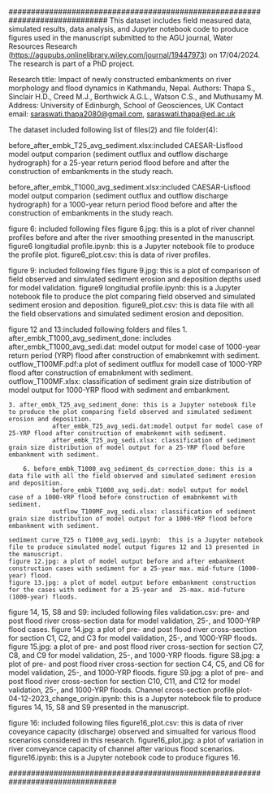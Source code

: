 ##############################################################################
This dataset includes field measured data, simulated results, data analysis, and Jupyter notebook code to produce figures used in the manuscript submitted to the AGU journal, 
Water Resources Research (https://agupubs.onlinelibrary.wiley.com/journal/19447973) on 17/04/2024. The research is part of a PhD project.

Research title: Impact of newly constructed embankments on river morphology and flood dynamics in Kathmandu, Nepal.
Authors: Thapa S., Sinclair H.D., Creed M.J., Borthwick A.G.L., Watson C.S., and Muthusamy M.
Address: University of Edinburgh, School of Geosciences, UK
Contact email: saraswati.thapa2080@gmail.com, saraswati.thapa@ed.ac.uk

The dataset included following list of files(2) and file folder(4):

before_after_embk_T25_avg_sediment.xlsx:included CAESAR-Lisflood model output comparion (sediment outflux and outflow discharge hydrograph)
				   for a 25-year return period flood before and after the construction of embankments in the study reach.


before_after_embk_T1000_avg_sediment.xlsx:included CAESAR-Lisflood model output comparion (sediment outflux and outflow discharge hydrograph)
				   for a 1000-year return period flood before and after the construction of embankments in the study reach.


figure 6: included following files
	figure 6.jpg: this is a plot of river channel profiles before and after the river smoothing presented in the manuscript.
	figure6 longitudial profile.ipynb: this is a Jupyter notebook file to produce the profile plot.
        figure6_plot.csv: this is data of river profiles.



figure 9: included following files
	figure 9.jpg: this is a plot of comparison of field observed and simulated sediment erosion and deposition depths used for model validation.
	figure9 longitudial profile.ipynb: this is a Jupyter notebook file to produce the plot comparing field observed and simulated sediment erosion and deposition.
        figure9_plot.csv: this is data file with all the field observations and simulated sediment erosion and deposition.


figure 12 and 13:included following folders and files
	1. after_embk_T1000_avg_sediment_done: includes
				after_embk_T1000_avg_sedi.dat: model output for model case of 1000-year return period (YRP) flood after construction of emabnkemnt with sediment.
                                outflow_T100MF.pdf:a plot of sediment outflux for modell case of 1000-YRP flood after construction of emabnkment with sediment.
				outflow_T100MF.xlsx: classification of sediment grain size distribution of model output for 1000-YRP flood with sediment and embankment. 


	3. after_embk_T25_avg_sediment_done: this is a Jupyter notebook file to produce the plot comparing field observed and simulated sediment erosion and deposition.
				after_embk_T25_avg_sedi.dat:model output for model case of  25-YRP flood after construction of emabnkemnt with sediment.
				after_embk_T25_avg_sedi.xlsx: classification of sediment grain size distribution of model output for a 25-YRP flood before embankment with sediment. 

        6. before_embk_T1000_avg_sediment_ds_correction_done: this is a data file with all the field observed and simulated sediment erosion and deposition.
				before_embk_T1000_avg_sedi.dat: model output for model case of a 1000-YRP flood before construction of emabnkemnt with sediment.
				outflow_T100MF_avg_sedi.xlsx: classification of sediment grain size distribution of model output for a 1000-YRP flood before embankment with sediment. 

	sediment curve_T25 n T1000_avg_sedi.ipynb:  this is a Jupyter notebook file to produce simulated model output figures 12 and 13 presented in the manuscript.
	figure 12.jpg: a plot of model output before and after embankment construction cases with sediment for a 25-year max. mid-future (1000-year) flood.
	figure 13.jpg: a plot of model output before embankment construction for the cases with sediment for a 25-year and  25-max. mid-future (1000-year) floods.



figure 14, 15, S8 and S9: included following files
        validation.csv: pre- and post flood river cross-section data for model validation, 25-, and 1000-YRP flood cases.
	figure 14.jpg: a plot of pre- and post flood river cross-section for section C1, C2, and C3 for model validation, 25-, and 1000-YRP floods.
	figure 15.jpg: a plot of pre- and post flood river cross-section for section C7, C8, and C9 for model validation, 25-, and 1000-YRP floods.
	figure S8.jpg: a plot of pre- and post flood river cross-section for section C4, C5, and C6 for model validation, 25-, and 1000-YRP floods.
	figure S9.jpg: a plot of pre- and post flood river cross-section for section C10, C11, and C12 for model validation, 25-, and 1000-YRP floods.
	Channel cross-section profile plot-04-12-2023_change_origin.ipynb: this is a Jupyter notebook file to produce figures 14, 15, S8 and S9 presented in the manuscript.


figure 16: included following files
        figure16_plot.csv: this is data of river coveyance capacity (discharge) observed and simualted for various flood scenarios considered in this research.
	figure16_plot.jpg: a plot of variation in river conveyance capacity of channel after various flood scenarios.
	figure16.ipynb: this is a Jupyter notebook code to produce figures 16.



################################################################################



